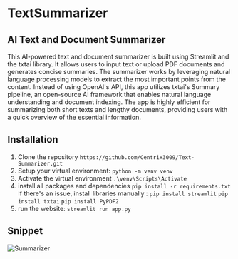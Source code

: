 # TextSummarizer

## AI Text and Document Summarizer
This AI-powered text and document summarizer is built using Streamlit and the txtai library. It allows users to input text or upload PDF documents and generates concise summaries. The summarizer works by leveraging natural language processing models to extract the most important points from the content. Instead of using OpenAI's API, this app utilizes txtai's Summary pipeline, an open-source AI framework that enables natural language understanding and document indexing. The app is highly efficient for summarizing both short texts and lengthy documents, providing users with a quick overview of the essential information.

## Installation

1. Clone the repository `https://github.com/Centrix3009/Text-Summarizer.git`
2. Setup your virtual environment: `python -m venv venv`
3. Activate the virtual environment `.\venv\Scripts\Activate`
4. install all packages and dependencies `pip install -r requirements.txt`
   If there's an issue, install libraries manually : `pip install streamlit`
                                                     `pip install txtai`
                                                     `pip install PyPDF2`  
5. run the website: `streamlit run app.py`

## Snippet

![Summarizer](https://github.com/user-attachments/assets/dbaf1c51-9748-4794-9573-4bee5c330a29)
